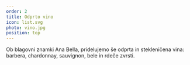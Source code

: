 ```yaml
---
order: 2
title: Odprto vino
icon: list.svg
photo: vino.jpg
position: top
---
```


Ob blagovni znamki Ana Bella, pridelujemo še odprta in stekleničena vina: barbera, chardonnay, sauvignon, bele in rdeče zvrsti.